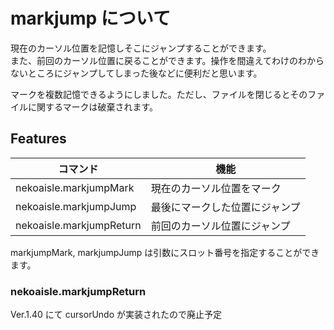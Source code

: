 # markjump について

現在のカーソル位置を記憶しそこにジャンプすることができます。  
また、前回のカーソル位置に戻ることができます。操作を間違えてわけのわからないところにジャンプしてしまった後などに便利だと思います。

マークを複数記憶できるようにしました。ただし、ファイルを閉じるとそのファイルに関するマークは破棄されます。

## Features

|コマンド                |機能                          |
|------------------------|------------------------------|
|nekoaisle.markjumpMark  |現在のカーソル位置をマーク    |
|nekoaisle.markjumpJump  |最後にマークした位置にジャンプ|
|nekoaisle.markjumpReturn|前回のカーソル位置にジャンプ  |

markjumpMark, markjumpJump は引数にスロット番号を指定することができます。

### nekoaisle.markjumpReturn
Ver.1.40 にて cursorUndo が実装されたので廃止予定